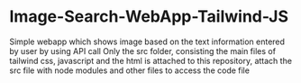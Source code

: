 # Image-Search-WebApp-Tailwind-JS
Simple webapp which shows image based on the text information entered by user by using API call
Only the src folder, consisting the main files of tailwind css, javascript and the html is attached to this repository, attach the src file with node modules and other files to access the code file
